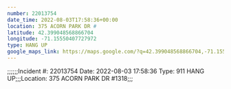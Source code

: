 ```yaml
---
number: 22013754
date_time: 2022-08-03T17:58:36+00:00
location: 375 ACORN PARK DR #
latitude: 42.399048568866704
longitude: -71.15550407727972
type: HANG UP
google_maps_link: https://maps.google.com/?q=42.399048568866704,-71.15550407727972
---
```


;;;;;;Incident #: 22013754  Date: 2022-08-03 17:58:36   Type: 911 HANG UP;;;Location: 375 ACORN PARK DR #1318;;;
